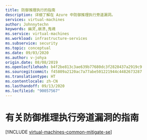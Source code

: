 ```yaml
---
title: 防御推理执行的指南
description: 详细了解在 Azure 中防御推理执行旁道漏洞。
services: virtual-machines
author: Johnnytechn
keywords: 幽灵,崩溃,鬼魂
ms.service: virtual-machines
ms.workload: infrastructure-services
ms.subservice: security
ms.topic: conceptual
ms.date: 09/03/2020
ms.author: v-johya
origin.date: 08/08/2019
ms.openlocfilehash: b4f2be813c3ae639b77680dc3f2828437a2919c9
ms.sourcegitcommit: f45809a2120ac7a77abe501221944c4482673287
ms.translationtype: HT
ms.contentlocale: zh-CN
ms.lasthandoff: 09/13/2020
ms.locfileid: "90057567"
---
```

# <a name="guidance-for-mitigating-speculative-execution-side-channel-vulnerabilities"></a>有关防御推理执行旁道漏洞的指南

[!INCLUDE [virtual-machines-common-mitigate-se](../../../includes/virtual-machines-common-mitigate-se.md)]

<!--Update_Description: update meta properties -->

